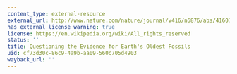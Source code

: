 ```yaml
---
content_type: external-resource
external_url: http://www.nature.com/nature/journal/v416/n6876/abs/416076a.html
has_external_license_warning: true
license: https://en.wikipedia.org/wiki/All_rights_reserved
status: ''
title: Questioning the Evidence for Earth's Oldest Fossils
uid: cf73d30c-86c9-4a9b-aa09-560c705d4903
wayback_url: ''
---
```


